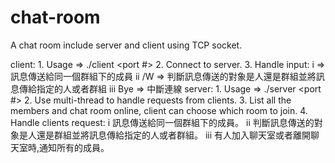 # chat-room

A chat room include server and client using TCP socket.

client: 1. Usage => ./client <server IP> <port #>
        2. Connect to server.
        3. Handle input:
          i <Message> => 訊息傳送給同一個群組下的成員
          ii /W <Name or room> <Message> => 判斷訊息傳送的對象是人還是群組並將訊息傳給指定的人或者群組
          iii Bye => 中斷連線
server: 1. Usage => ./server <port #>
        2. Use multi-thread to handle requests from clients.
        3. List all the members and chat room online, client can choose which room to join.
        4. Handle clients request:
          i 訊息傳送給同一個群組下的成員。
          ii 判斷訊息傳送的對象是人還是群組並將訊息傳給指定的人或者群組。
          iii 有人加入聊天室或者離開聊天室時,通知所有的成員。
